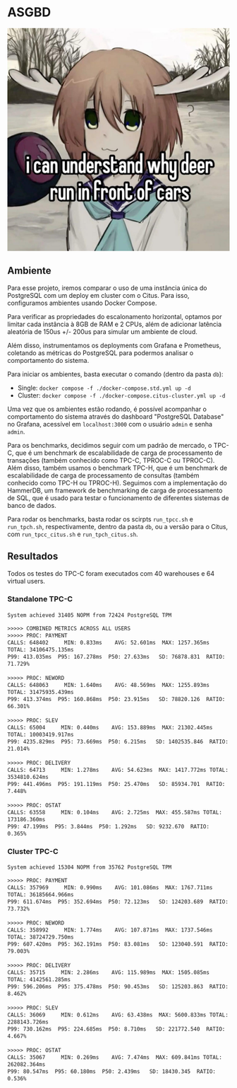 # ASGBD

![Imagem séria :)](./vhevilinc.jpg)

## Ambiente

Para esse projeto, iremos comparar o uso de uma instância única do PostgreSQL
com um deploy em cluster com o Citus. Para isso, configuramos ambientes usando
Docker Compose.

Para verificar as propriedades do escalonamento horizontal, optamos por limitar cada instância à 8GB de RAM e 2 CPUs, além de adicionar latência
aleatória de 150us +/- 200us para simular um ambiente de cloud.

Além disso, instrumentamos os deployments com Grafana e Prometheus, coletando
as métricas do PostgreSQL para podermos analisar o comportamento do sistema.

Para iniciar os ambientes, basta executar o comando (dentro da pasta `db`):

- Single: `docker compose -f ./docker-compose.std.yml up -d`
- Cluster: `docker compose -f ./docker-compose.citus-cluster.yml up -d`

Uma vez que os ambientes estão rodando, é possível acompanhar o comportamento
do sistema através do dashboard "PostgreSQL Database" no Grafana, acessível em `localhost:3000` com o usuário `admin` e senha `admin`.

Para os benchmarks, decidimos seguir com um padrão de mercado, o TPC-C, que
é um benchmark de escalabilidade de carga de processamento de transações
(também conhecido como TPC-C, TPROC-C ou TPROC-C). Além disso, também usamos o benchmark TPC-H, que é um benchmark de escalabilidade de carga de processamento de consultas (também conhecido como TPC-H ou TPROC-H). Seguimos com a implementação do HammerDB, um framework de benchmarking de carga de processamento de SQL, que é usado para testar o funcionamento de diferentes sistemas de banco de dados.

Para rodar os benchmarks, basta rodar os scirpts `run_tpcc.sh` e `run_tpch.sh`, respectivamente, dentro da pasta `db`, ou a versão para o Citus, com `run_tpcc_citus.sh` e `run_tpch_citus.sh`.

## Resultados

Todos os testes do TPC-C foram executados com 40 warehouses e 64 virtual users.

### Standalone TPC-C

`System achieved 31405 NOPM from 72424 PostgreSQL TPM`

```
>>>>> COMBINED METRICS ACROSS ALL USERS
>>>>> PROC: PAYMENT
CALLS: 648402     MIN: 0.833ms    AVG: 52.601ms  MAX: 1257.365ms TOTAL: 34106475.135ms
P99: 413.035ms  P95: 167.278ms  P50: 27.633ms   SD: 76878.831  RATIO: 71.729%

>>>>> PROC: NEWORD
CALLS: 648063     MIN: 1.640ms    AVG: 48.569ms  MAX: 1255.893ms TOTAL: 31475935.439ms
P99: 413.374ms  P95: 160.868ms  P50: 23.915ms   SD: 78820.126  RATIO: 66.301%

>>>>> PROC: SLEV
CALLS: 65004     MIN: 0.440ms    AVG: 153.889ms  MAX: 21302.445ms TOTAL: 10003419.917ms
P99: 4235.829ms  P95: 73.669ms  P50: 6.215ms   SD: 1402535.846  RATIO: 21.014%

>>>>> PROC: DELIVERY
CALLS: 64713     MIN: 1.278ms    AVG: 54.623ms  MAX: 1417.772ms TOTAL: 3534810.624ms
P99: 441.496ms  P95: 191.119ms  P50: 25.470ms   SD: 85934.701  RATIO: 7.448%

>>>>> PROC: OSTAT
CALLS: 63558     MIN: 0.104ms    AVG: 2.725ms  MAX: 455.587ms TOTAL: 173186.360ms
P99: 47.199ms  P95: 3.844ms  P50: 1.292ms   SD: 9232.670  RATIO: 0.365%
```

### Cluster TPC-C

`System achieved 15304 NOPM from 35762 PostgreSQL TPM`

```
>>>>> PROC: PAYMENT
CALLS: 357969     MIN: 0.990ms    AVG: 101.086ms  MAX: 1767.711ms TOTAL: 36185664.966ms
P99: 611.674ms  P95: 352.694ms  P50: 72.123ms   SD: 124203.689  RATIO: 73.732%

>>>>> PROC: NEWORD
CALLS: 358992     MIN: 1.774ms    AVG: 107.871ms  MAX: 1737.546ms TOTAL: 38724729.750ms
P99: 607.420ms  P95: 362.191ms  P50: 83.081ms   SD: 123040.591  RATIO: 79.003%

>>>>> PROC: DELIVERY
CALLS: 35715     MIN: 2.286ms    AVG: 115.989ms  MAX: 1505.085ms TOTAL: 4142561.285ms
P99: 596.206ms  P95: 375.478ms  P50: 90.453ms   SD: 125203.863  RATIO: 8.462%

>>>>> PROC: SLEV
CALLS: 36069     MIN: 0.612ms    AVG: 63.438ms  MAX: 5600.833ms TOTAL: 2288143.726ms
P99: 730.162ms  P95: 224.685ms  P50: 8.710ms   SD: 221772.540  RATIO: 4.667%

>>>>> PROC: OSTAT
CALLS: 35067     MIN: 0.269ms    AVG: 7.474ms  MAX: 609.841ms TOTAL: 262082.364ms
P99: 80.547ms  P95: 60.180ms  P50: 2.439ms   SD: 18430.345  RATIO: 0.536%
```

